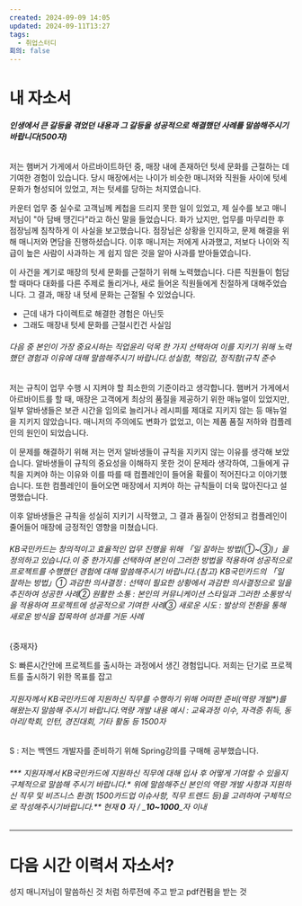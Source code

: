 ```yaml
---
created: 2024-09-09 14:05
updated: 2024-09-11T13:27
tags:
  - 취업스터디
회의: false
---
```

# 내 자소서
###### **인생에서 큰 갈등을 겪었던 내용과 그 갈등을 성공적으로 해결했던 사례를 말씀해주시기 바랍니다(500자)**
저는 햄버거 가게에서 아르바이트하던 중, 매장 내에 존재하던 텃세 문화를 근절하는 데 기여한 경험이 있습니다. 당시 매장에서는 나이가 비슷한 매니저와 직원들 사이에 텃세 문화가 형성되어 있었고, 저는 텃세를 당하는 처지였습니다.

카운터 업무 중 실수로 고객님께 케첩을 드리지 못한 일이 있었고, 제 실수를 보고 매니저님이 "아 담배 땡긴다"라고 하신 말을 들었습니다. 화가 났지만, 업무를 마무리한 후 점장님께 침착하게 이 사실을 보고했습니다. 점장님은 상황을 인지하고, 문제 해결을 위해 매니저와 면담을 진행하셨습니다. 이후 매니저는 저에게 사과했고, 저보다 나이와 직급이 높은 사람이 사과하는 게 쉽지 않은 것을 알아 사과를 받아들였습니다.

이 사건을 계기로 매장의 텃세 문화를 근절하기 위해 노력했습니다. 다른 직원들이 험담할 때마다 대화를 다른 주제로 돌리거나, 새로 들어온 직원들에게 친절하게 대해주었습니다. 그 결과, 매장 내 텃세 문화는 근절될 수 있었습니다.


- 근데 내가 다이렉트로 해결한 경험은 아닌듯
- 그래도 매장내 텃세 문화를 근절시킨건 사실임
###### 다음 중 본인이 가장 중요시하는 직업윤리 덕목 한 가지 선택하여 이를 지키기 위해 노력했던 경험과 이유에 대해 말씀해주시기 바랍니다.성실함, 책임감, 정직함(규칙 준수

저는 규칙이 업무 수행 시 지켜야 할 최소한의 기준이라고 생각합니다. 햄버거 가게에서 아르바이트를 할 때, 매장은 고객에게 최상의 품질을 제공하기 위한 매뉴얼이 있었지만, 일부 알바생들은 보관 시간을 임의로 늘리거나 레시피를 제대로 지키지 않는 등 매뉴얼을 지키지 않았습니다. 매니저의 주의에도 변화가 없었고, 이는 제품 품질 저하와 컴플레인의 원인이 되었습니다.

이 문제를 해결하기 위해 저는 먼저 알바생들이 규칙을 지키지 않는 이유를 생각해 보았습니다. 알바생들이 규칙의 중요성을 이해하지 못한 것이 문제라 생각하여, 그들에게 규칙을 지켜야 하는 이유와 이를 따를 때 컴플레인이 들어올 확률이 적어진다고 이야기했습니다. 또한 컴플레인이 들어오면 매장에서 지켜야 하는 규칙들이 더욱 많아진다고 설명했습니다.

이후 알바생들은 규칙을 성실히 지키기 시작했고, 그 결과 품질이 안정되고 컴플레인이 줄어들어 매장에 긍정적인 영향을 미쳤습니다.

###### KB국민카드는 창의적이고 효율적인 업무 진행을 위해 「일 잘하는 방법(①~③)」을 정의하고 있습니다.이 중 한가지를 선택하여 본인이 그러한 방법을 적용하여 성공적으로 프로젝트를 수행했던 경험에 대해 말씀해주시기 바랍니다.{참고} KB국민카드의 「일 잘하는 방법」① 과감한 의사결정 : 선택이 필요한 상황에서 과감한 의사결정으로 일을 추진하여 성공한 사례② 원활한 소통 : 본인의 커뮤니케이션 스타일과 그러한 소통방식을 적용하여 프로젝트에 성공적으로 기여한 사례③ 새로운 시도 : 발상의 전환을 통해 새로운 방식을 접목하여 성과를 거둔 사례

{중재자}

S: 
빠른시간안에 프로젝트를 출시하는 과정에서 생긴 경험입니다. 저희는 단기로 프로젝트를 출시하기 위한 목표를 잡고 



###### 지원자께서 KB국민카드에 지원하신 직무를 수행하기 위해 어떠한 준비(역량 개발*)를 해왔는지 말씀해 주시기 바랍니다.역량 개발 내용 예시 : 교육과정 이수, 자격증 취득, 동아리/학회, 인턴, 경진대회, 기타 활동 등 1500자

S :  저는 백엔드 개발자를 준비하기 위해 Spring강의를 구매해 공부했습니다. 




###### *** 지원자께서 KB국민카드에 지원하신 직무에 대해 입사 후 어떻게 기여할 수 있을지 구체적으로 말씀해 주시기 바랍니다.* 위에 말씀해주신 본인의 역량 개발 사항과 지원하신 직무 및 비즈니스 환경( 1500카드업 이슈사항, 직무 트렌드 등)을 고려하여 구체적으로 작성해주시기바랍니다.** 현재 _**0**_ 자 / _**10~1000**_자 이내

---
# 다음 시간 이력서 자소서?
성지 매니저님이 말씀하신 것 처럼 하루전에 주고 받고 pdf컨펌을 받는 것